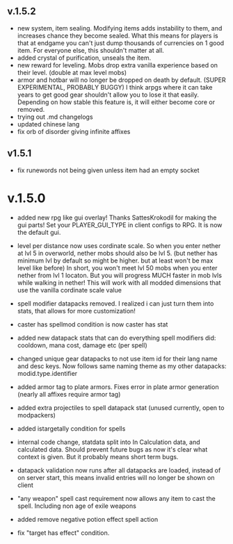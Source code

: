 ## v.1.5.2

- new system, item sealing. Modifying items adds instability to them, and increases chance they become sealed.
What this means for players is that at endgame you can't just dump thousands of currencies on 1 good item. 
For everyone else, this shouldn't matter at all.
- added crystal of purification, unseals the item.
- new reward for leveling. Mobs drop extra vanilla experience based on their level. (double at max level mobs)
- armor and hotbar will no longer be dropped on death by default. (SUPER EXPERIMENTAL, PROBABLY BUGGY) 
I think arpgs where it can take years to get good gear shouldn't allow you to lose it that easily.
Depending on how stable this feature is, it will either become core or removed.
- trying out .md changelogs
- updated chinese lang
- fix orb of disorder giving infinite affixes

## v1.5.1
- fix runewords not being given unless item had an empty socket

# v.1.5.0

- added new rpg like gui overlay! Thanks SattesKrokodil for making the gui parts! 
Set your PLAYER_GUI_TYPE in client configs to RPG.
It is now the default gui.

- level per distance now uses cordinate scale. So when you enter nether at lvl 5 in overworld, nether mobs should also be lvl 5. 
(but nether has minimum lvl by default so might be higher. but at least won't be max level like before)
In short, you won't meet lvl 50 mobs when you enter nether from lvl 1 locaton. 
But you will progress MUCH faster in mob lvls while walking in nether! 
This will work with all modded dimensions that use the vanilla cordinate scale value

- spell modifier datapacks removed. I realized i can just turn them into stats, that allows for more customization!
- caster has spellmod condition is now caster has stat
- added new datapack stats that can do everything spell modifiers did: cooldown, mana cost, damage etc (per spell)
- changed unique gear datapacks to not use item id for their lang name and desc keys. 
Now follows same naming theme as my other datapacks: modid.type.identifier
- added armor tag to plate armors. Fixes error in plate armor generation (nearly all affixes require armor tag)
- added extra projectiles to spell datapack stat (unused currently, open to modpackers)
- added istargetally condition for spells
- internal code change, statdata split into In Calculation data, and calculated data. Should prevent future bugs as now it's clear what context is given.
But it probably means short term bugs.
- datapack validation now runs after all datapacks are loaded, instead of on server start, this means invalid entries will no longer be shown on client
- "any weapon" spell cast requirement now allows any item to cast the spell. Including non age of exile weapons
- added remove negative potion effect spell action
- fix "target has effect" condition. 
